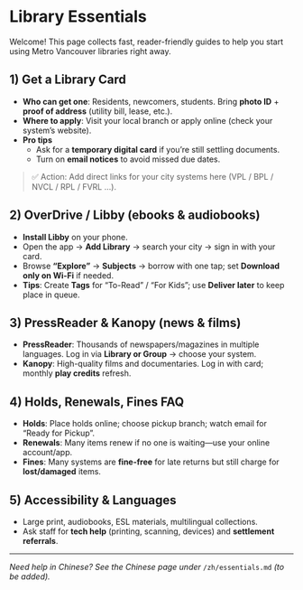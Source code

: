# Library Essentials

Welcome! This page collects fast, reader-friendly guides to help you start using Metro Vancouver libraries right away.

## 1) Get a Library Card
- **Who can get one**: Residents, newcomers, students. Bring **photo ID** + **proof of address** (utility bill, lease, etc.).
- **Where to apply**: Visit your local branch or apply online (check your system’s website).
- **Pro tips**
  - Ask for a **temporary digital card** if you’re still settling documents.
  - Turn on **email notices** to avoid missed due dates.

> ✅ Action: Add direct links for your city systems here (VPL / BPL / NVCL / RPL / FVRL …).

## 2) OverDrive / Libby (ebooks & audiobooks)
- **Install Libby** on your phone.
- Open the app → **Add Library** → search your city → sign in with your card.
- Browse **“Explore”** → **Subjects** → borrow with one tap; set **Download only on Wi-Fi** if needed.
- **Tips**: Create **Tags** for “To-Read” / “For Kids”; use **Deliver later** to keep place in queue.

## 3) PressReader & Kanopy (news & films)
- **PressReader**: Thousands of newspapers/magazines in multiple languages. Log in via **Library or Group** → choose your system.
- **Kanopy**: High-quality films and documentaries. Log in with card; monthly **play credits** refresh.

## 4) Holds, Renewals, Fines FAQ
- **Holds**: Place holds online; choose pickup branch; watch email for “Ready for Pickup”.
- **Renewals**: Many items renew if no one is waiting—use your online account/app.
- **Fines**: Many systems are **fine-free** for late returns but still charge for **lost/damaged** items.

## 5) Accessibility & Languages
- Large print, audiobooks, ESL materials, multilingual collections.
- Ask staff for **tech help** (printing, scanning, devices) and **settlement referrals**.

---
*Need help in Chinese? See the Chinese page under* `/zh/essentials.md` *(to be added).*